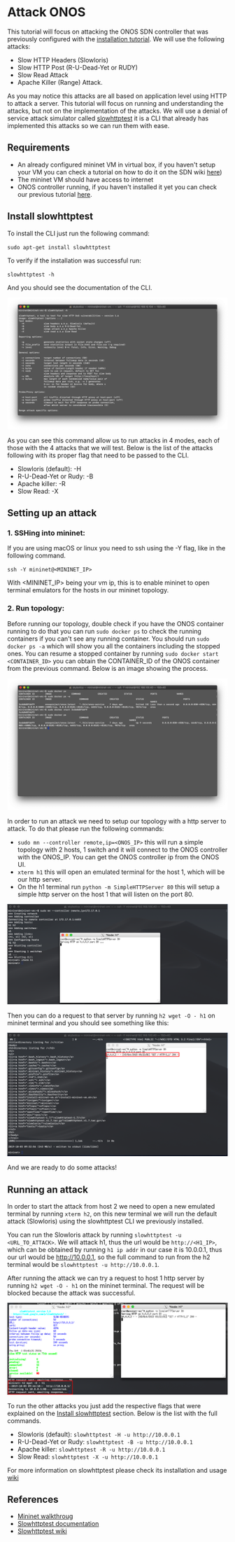 # Attack ONOS

This tutorial will focus on attacking the ONOS SDN controller that was previously configured with the [installation tutorial](./INSTALL.md). We will use the following attacks:
- Slow HTTP Headers (Slowloris)
- Slow HTTP Post (R-U-Dead-Yet or RUDY)
- Slow Read Attack
- Apache Killer (Range) Attack.

As you may notice this attacks are all based on application level using HTTP to attack a server. This tutorial will focus on running and understanding the attacks, but not on the implementation of the attacks. We will use a denial of service attack simulator called [slowhttptest](https://linux.die.net/man/1/slowhttptest) it is a CLI that already has implemented this attacks so we can run them with ease.

## Requirements

- An already configured mininet VM in virtual box, if you haven't setup your VM you can check a tutorial on how to do it on the SDN wiki [here](http://sdn.wikidot.com/setting-up))
- The mininet VM should have access to internet
- ONOS controller running, if you haven't installed it yet you can check our previous tutorial [here](./INSTALL.md).

## Install slowhttptest

To install the CLI just run the following command:

`sudo apt-get install slowhttptest`

To verify if the installation was successful run:

`slowhttptest -h`

And you should see the documentation of the CLI.

![slowhttptest help](./res/attack/slowhttptest_help.png)

As you can see this command allow us to run attacks in 4 modes, each of those with the 4 attacks that we will test. Below is the list of the attacks following with its proper flag that need to be passed to the CLI.

- Slowloris (default): -H
- R-U-Dead-Yet or Rudy: -B
- Apache killer: -R
- Slow Read: -X

## Setting up an attack

### 1. SSHing into mininet:

If you are using macOS or linux you need to ssh using the -Y flag, like in the following command.

`ssh -Y mininet@<MININET_IP>`

With <MININET_IP> being your vm ip, this is to enable mininet to open terminal emulators for the hosts in our mininet topology.

### 2. Run topology:

Before running our topology, double check if you have the ONOS container running to do that you can run `sudo docker ps` to check the running containers if you can't see any running container. You should run `sudo docker ps -a` which will show you all the containers including the stopped ones. You can resume a stopped container by running `sudo docker start <CONTAINER_ID>` you can obtain the CONTAINER_ID of the ONOS container from the previous command. Below is an image showing the process.

![onos running](./res/attack/onos_running.png)

In order to run an attack we need to setup our topology with a http server to attack. To do that please run the following commands:

- `sudo mn --controller remote,ip=<ONOS_IP>` this will run a simple topology with 2 hosts, 1 switch and it will connect to the ONOS controller with the ONOS_IP. You can get the ONOS controller ip from the ONOS UI.
- `xterm h1` this will open an emulated terminal for the host 1, which will be our http server.
- On the h1 terminal run `python -m SimpleHTTPServer 80` this will setup a simple http server on the host 1 that will listen on the port 80.

![http server running](./res/attack/httpserver_running.png)

Then you can do a request to that server by running `h2 wget -O - h1` on mininet terminal and you should see something like this:

![http server request](./res/attack/httpserver_request.png)

And we are ready to do some attacks!


## Running an attack

In order to start the attack from host 2 we need to open a new emulated terminal by running `xterm h2`, on this new terminal we will run the default attack (Slowloris) using the slowhttptest CLI we previously installed. 

You can run the Slowloris attack by running `slowhttptest -u <URL_TO_ATTACK>`. We will attack h1, thus the url would be `http://<H1_IP>`, which can be obtained by running `h1 ip addr` in our case it is 10.0.0.1, thus our url would be http://10.0.0.1, so the full command to run from the h2 terminal would be `slowhttptest -u http://10.0.0.1`.

After running the attack we can try a request to host 1 http server by running `h2 wget -O - h1` on the mininet terminal. The request will be blocked because the attack was successful.

![slowloris attack](./res/attack/slowloris_attack.png)

To run the other attacks you just add the respective flags that were explained on the [Install slowhttptest](#install-slowhttptest) section. Below is the list with the full commands.

- Slowloris (default): `slowhttptest -H -u http://10.0.0.1`
- R-U-Dead-Yet or Rudy: `slowhttptest -B -u http://10.0.0.1`
- Apache killer: `slowhttptest -R -u http://10.0.0.1`
- Slow Read: `slowhttptest -X -u http://10.0.0.1`

For more information on slowhttptest please check its installation and usage [wiki](https://github.com/shekyan/slowhttptest/wiki/InstallationAndUsage)

## References

- [Mininet walkthroug](http://mininet.org/walkthrough/)
- [Slowhttptest documentation](https://linux.die.net/man/1/slowhttptest)
- [Slowhttptest wiki](https://github.com/shekyan/slowhttptest/wiki/InstallationAndUsage)